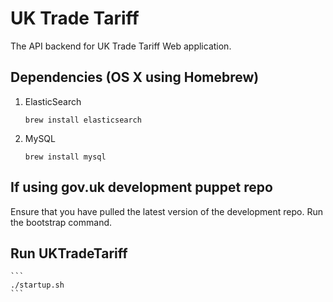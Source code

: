 # UK Trade Tariff

The API backend for UK Trade Tariff Web application.

## Dependencies (OS X using Homebrew)

1. ElasticSearch

    ```
    brew install elasticsearch
    ```
2. MySQL

    ```
    brew install mysql
    ```

## If using gov.uk development puppet repo

Ensure that you have pulled the latest version of the development repo.
Run the bootstrap command.

## Run UKTradeTariff

    ```
    ./startup.sh
    ```